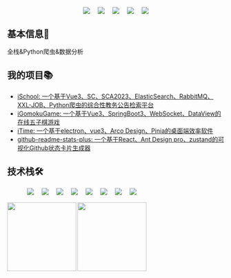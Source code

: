 <!--
<p align="center">
<a href="https://tools.bugdesigner.cn/" target="_blank"><img align=center src="https://img.shields.io/badge/卡片徽章生成器-%2303a9f4?style=flat"/></a>&emsp;
<a href="https://game.bugdesigner.cn/" target="_blank"><img align=center src="https://img.shields.io/badge/AI五子棋-%2303a9f4?style=flat"/></a>&emsp;
<a href="https://www.querytransport.cn/" target="_blank"><img  align=center src="https://img.shields.io/badge/物流管理系统-%2303a9f4?style=flat"/></a>&emsp;
</p>
-->
<!-- 个人资料 -->
<p align="center"> 
<a href="https://wakatime.com/@018e0793-354b-42d4-8c6d-8dba8d71ab4f"><img align="center" src="https://wakatime.com/badge/user/018e0793-354b-42d4-8c6d-8dba8d71ab4f.svg" ></a>&emsp;
<a href="https://blog.bugdesigner.cn/" target="_blank"><img  align="center" src="https://img.shields.io/badge/Blog-博客-%230d7fbf?style=flat"/></a>&emsp;
<a href="https://space.bilibili.com/501122856" target="_blank"><img align="center" src="https://img.shields.io/badge/Bilibili-B站-%23df1a7c?style=flat"/></a>&emsp;
<a href="https://docs.bugdesigner.cn" target="_blank"><img align="center"  src="https://img.shields.io/badge/Docs-文档站-%231a41df?style=flat"/></a>&emsp;
<a href="https://komarev.com/ghpvc/?username=AZCodingAccount&abbreviated=true" target="_blank"><img align="center" src="https://komarev.com/ghpvc/?username=AZCodingAccount&abbreviated=true"/></a>
</p>

## 基本信息👤    
全栈&Python爬虫&数据分析

## 我的项目📚
- [iSchool: 一个基于Vue3、SC、SCA2023、ElasticSearch、RabbitMQ、XXL-JOB、Python爬虫的综合性教务公告检索平台](https://github.com/AZCodingAccount/iSchool)
- [iGomokuGame: 一个基于Vue3、SpringBoot3、WebSocket、DataView的在线五子棋游戏](https://github.com/AZCodingAccount/iGomokuGame)
- [iTime: 一个基于electron、vue3、Arco Design、Pinia的桌面端效率软件](https://github.com/AZCodingAccount/iTime)
- [github-readme-stats-plus: 一个基于React、Ant Design pro、zustand的可视化Github状态卡片生成器](https://github.com/AZCodingAccount/github-readme-stats-plus)



## 技术栈🛠️
<p align="left"> 
      &emsp;&emsp;&emsp;
      <!-- 前端 -->
      <a href=""><img src="https://img.shields.io/badge/Vue.js-35495e.svg?style=flat-square&logo=vue.js&logoColor=4FC08D" ></a>&emsp;
      <a href=""><img src="https://img.shields.io/badge/React-20232a.svg?style=flat-square&logo=react&logoColor=61DAFB" ></a>&emsp;
      <a href=""><img src="https://img.shields.io/badge/TypeScript-007ACC.svg?style=flat-square&logo=typescript&logoColor=white" ></a>&emsp;
      <!-- 后端和数据库 -->
      <a href=""><img src="https://img.shields.io/badge/Java-ED8B00?style=flat-square&logo=openjdk&logoColor=white" ></a>&emsp;
      <a href=""><img src="https://img.shields.io/badge/Python-14354C?style=flat-square&logo=python&logoColor=white" ></a>&emsp;
      <a href=""><img src="https://img.shields.io/badge/MySQL-00000F?style=flat-square&logo=mysql&logoColor=white" ></a>&emsp;
      <a href=""><img src="https://img.shields.io/badge/redis-%23DD0031.svg?&style=flat-square&logo=redis&logoColor=white" ></a>&emsp;
      <a href=""><img src="https://img.shields.io/badge/MongoDB-4EA94B?style=flat-square&logo=mongodb&logoColor=white" ></a>&emsp;
</p>
<!--
<p align="center">[![AlbertZhang's WakaTime stats](https://github-readme-stats.vercel.app/api/wakatime?username=AlbertZhang)](https://github.com/anuraghazra/github-readme-stats)</p>
-->
<img height="160px" align="left" src="https://github-readme-stats.vercel.app/api?username=AZCodingAccount&locale=cn&line_height=21&show_icons=true&theme=&rank_icon=default&include_all_commits=true&custom_title=我的统计数据"/>
<img height="160px" align="left" src="https://github-readme-stats.vercel.app/api/top-langs/?username=AZCodingAccount&include_all_commits=true&locale=cn&line_height=33&theme=&langs_count=6&layout=compact&custom_title=我的常用语言"/>



